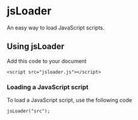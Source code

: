 # jsLoader
An easy way to load JavaScript scripts.
## Using jsLoader
Add this code to your document
```
<script src="jsloader.js"></script>
```

### Loading a JavaScript script
To load a JavaScript script, use the following code
```
jsLoader("src");
```
